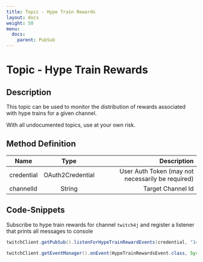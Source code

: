 ```yaml
---
title: Topic - Hype Train Rewards
layout: docs
weight: 50
menu: 
  docs:
    parent: PubSub
---
```


# Topic - Hype Train Rewards

## Description

This topic can be used to monitor the distribution of rewards associated with hype trains for a given channel.

With all undocumented topics, use at your own risk.

## Method Definition

| Name          | Type      | Description  |
| ------------- |:---------:| -----------------:|
| credential | OAuth2Credential | User Auth Token (may not necessarily be required) |
| channelId | String | Target Channel Id |

## Code-Snippets

Subscribe to hype train rewards for channel `twitch4j` and register a listener that prints all messages to console

```java
twitchClient.getPubSub().listenForHypeTrainRewardEvents(credential, "149223493");

twitchClient.getEventManager().onEvent(HypeTrainRewardsEvent.class, System.out::println);
```
